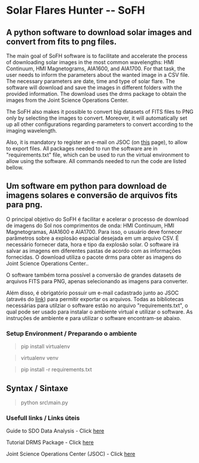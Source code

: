 # Solar Flares Hunter -- SoFH
## A python software to download solar images and convert from fits to png files.
The main goal of SoFH software is to facilitate and accelerate the process of downloading solar images in the most common wavelengths: HMI Continuum, HMI Magnetograms, AIA1600, and AIA1700. For that task, the user needs to inform the parameters about the wanted image in a CSV file. The necessary parameters are date, time and type of solar flare. The software will download and save the images in different folders with the provided information. The download uses the drms package to obtain the images from the Joint Science Operations Center.

The SoFH also makes it possible to convert big datasets of FITS files to PNG only by selecting the images to convert. Moreover, it will automatically set up all other configurations regarding parameters to convert according to the imaging wavelength.

Also, it is mandatory to register an e-mail on JSOC (on [this](http://jsoc.stanford.edu/ajax/register_email.html) page), to allow to export files.
All packages needed to run the software are in "requirements.txt" file, which can be used to run the virtual environment to allow using the software. All commands needed to run the code are listed bellow. 

## Um software em python para download de imagens solares e conversão de arquivos fits para png.
O principal objetivo do SoFH é facilitar e acelerar o processo de download de imagens do Sol nos comprimentos de onda: HMI Continuum, HMI Magnetogramas, AIA1600 e AIA1700. Para isso, o usuário deve fornecer parâmetros sobre a explosão espacial desejada em um arquivo CSV. É necessário fornecer data, hora e tipo da explosão solar. O software irá salvar as imagens em diferentes pastas de acordo com as informações fornecidas. O download utiliza o pacote drms para obter as imagens do Joint Science Operations Center..

O software também torna possível a conversão de grandes datasets de arquivos FITS para PNG, apenas selecionando as imagens para converter.

Além disso, é obrigatório possuir um e-mail cadastrado junto ao JSOC (através do [link](http://jsoc.stanford.edu/ajax/register_email.html)) para permitir exportar os arquivos.
Todas as bibliotecas necessárias para utilziar o software estão no arquivo "requirements.txt", o qual pode ser usado para instalar o ambiente virtual e utilizar o software. As instruções de ambiente e para utilizar o software encontram-se abaixo.
### Setup Environment / Preparando o ambiente
> pip install virtualenv

> virtualenv venv

> pip install -r requirements.txt

## Syntax / Sintaxe
> python src\main.py

### Usefull links / Links úteis

Guide to SDO Data Analysis - Click [here](https://www.lmsal.com/sdodocs/doc/dcur/SDOD0060.zip/zip/entry/)

Tutorial DRMS Package - Click [here](https://docs.sunpy.org/projects/drms/en/latest/tutorial.html)  

Joint Science Operations Center (JSOC) - Click [here](http://jsoc.stanford.edu)
